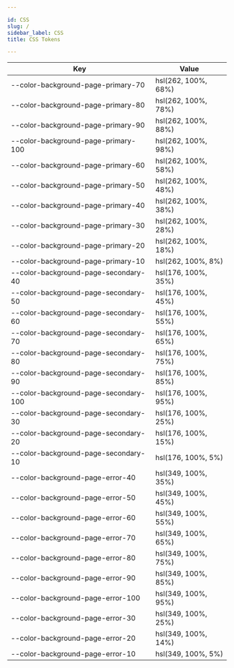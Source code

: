 ```yaml
---

id: CSS
slug: /
sidebar_label: CSS
title: CSS Tokens

---
```


| Key                                   | Value               |
| ------------------------------------- | ------------------- |
| --color-background-page-primary-70    | hsl(262, 100%, 68%) |
| --color-background-page-primary-80    | hsl(262, 100%, 78%) |
| --color-background-page-primary-90    | hsl(262, 100%, 88%) |
| --color-background-page-primary-100   | hsl(262, 100%, 98%) |
| --color-background-page-primary-60    | hsl(262, 100%, 58%) |
| --color-background-page-primary-50    | hsl(262, 100%, 48%) |
| --color-background-page-primary-40    | hsl(262, 100%, 38%) |
| --color-background-page-primary-30    | hsl(262, 100%, 28%) |
| --color-background-page-primary-20    | hsl(262, 100%, 18%) |
| --color-background-page-primary-10    | hsl(262, 100%, 8%)  |
| --color-background-page-secondary-40  | hsl(176, 100%, 35%) |
| --color-background-page-secondary-50  | hsl(176, 100%, 45%) |
| --color-background-page-secondary-60  | hsl(176, 100%, 55%) |
| --color-background-page-secondary-70  | hsl(176, 100%, 65%) |
| --color-background-page-secondary-80  | hsl(176, 100%, 75%) |
| --color-background-page-secondary-90  | hsl(176, 100%, 85%) |
| --color-background-page-secondary-100 | hsl(176, 100%, 95%) |
| --color-background-page-secondary-30  | hsl(176, 100%, 25%) |
| --color-background-page-secondary-20  | hsl(176, 100%, 15%) |
| --color-background-page-secondary-10  | hsl(176, 100%, 5%)  |
| --color-background-page-error-40      | hsl(349, 100%, 35%) |
| --color-background-page-error-50      | hsl(349, 100%, 45%) |
| --color-background-page-error-60      | hsl(349, 100%, 55%) |
| --color-background-page-error-70      | hsl(349, 100%, 65%) |
| --color-background-page-error-80      | hsl(349, 100%, 75%) |
| --color-background-page-error-90      | hsl(349, 100%, 85%) |
| --color-background-page-error-100     | hsl(349, 100%, 95%) |
| --color-background-page-error-30      | hsl(349, 100%, 25%) |
| --color-background-page-error-20      | hsl(349, 100%, 14%) |
| --color-background-page-error-10      | hsl(349, 100%, 5%)  |
